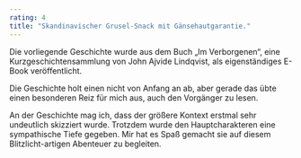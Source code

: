 ```yaml
---
rating: 4
title: "Skandinavischer Grusel-Snack mit Gänsehautgarantie."
---
```

Die vorliegende Geschichte wurde aus dem Buch „Im Verborgenen“, eine
Kurzgeschichtensammlung von John Ajvide Lindqvist, als eigenständiges E-Book
veröffentlicht.

Die Geschichte holt einen nicht von Anfang an ab, aber gerade das übte einen
besonderen Reiz für mich aus, auch den Vorgänger zu lesen.

An der Geschichte mag ich, dass der größere Kontext erstmal sehr undeutlich
skizziert wurde. Trotzdem wurde den Hauptcharakteren eine sympathische Tiefe 
gegeben. Mir hat es Spaß gemacht sie auf diesem Blitzlicht-artigen Abenteuer zu
begleiten.